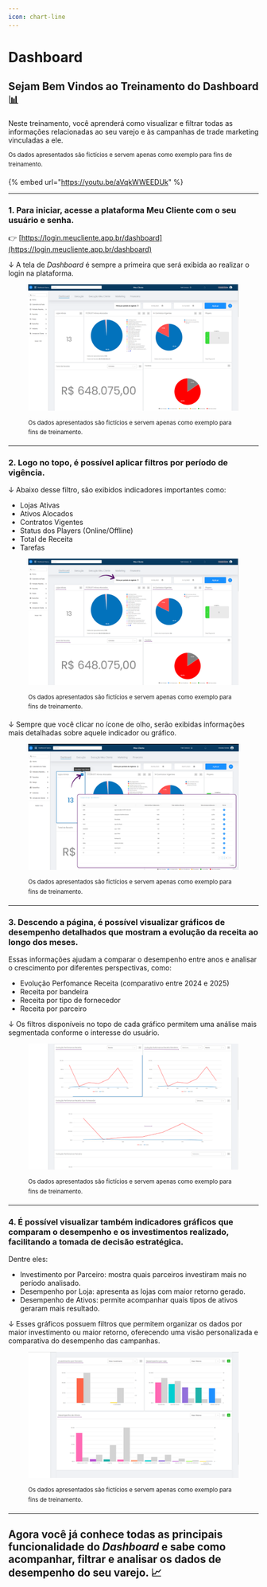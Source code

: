 ```yaml
---
icon: chart-line
---
```


# Dashboard

## Sejam Bem Vindos ao Treinamento do Dashboard 📊

Neste treinamento, você aprenderá como visualizar e filtrar todas as informações relacionadas ao seu varejo e às campanhas de trade marketing vinculadas a ele.

<sup>Os dados apresentados são fictícios e servem apenas como exemplo para fins de treinamento.</sup>

{% embed url="https://youtu.be/aVqkWWEEDUk" %}

***

### 1. Para iniciar, acesse a plataforma Meu Cliente com o seu usuário e senha.

👉 [https://login.meucliente.app.br/dashboard](https://login.meucliente.app.br/dashboard)

↓ A tela de _Dashboard_ é sempre a primeira que será exibida ao realizar o login na plataforma.&#x20;

<figure><img src="../.gitbook/assets/1 (7).png" alt=""><figcaption><p><sup>Os dados apresentados são fictícios e servem apenas como exemplo para fins de treinamento.</sup></p></figcaption></figure>

***

### 2. Logo no topo, é possível aplicar filtros por período de vigência.

↓ Abaixo desse filtro, são exibidos indicadores importantes como:

* Lojas Ativas
* Ativos Alocados&#x20;
* Contratos Vigentes
* Status dos Players (Online/Offline)
* Total de Receita
* Tarefas

<figure><img src="../.gitbook/assets/2 (4).png" alt=""><figcaption><p><sup>Os dados apresentados são fictícios e servem apenas como exemplo para fins de treinamento.</sup></p></figcaption></figure>

↓ Sempre que você clicar no ícone de olho, serão exibidas informações mais detalhadas sobre aquele indicador ou gráfico.

<figure><img src="../.gitbook/assets/extrta.png" alt=""><figcaption><p><sup>Os dados apresentados são fictícios e servem apenas como exemplo para fins de treinamento.</sup></p></figcaption></figure>

***

### 3. Descendo a página, é possível visualizar gráficos de desempenho detalhados que mostram a evolução da receita ao longo dos meses.

Essas informações ajudam a comparar o desempenho entre anos e analisar o crescimento por diferentes perspectivas, como:

* Evolução Perfomance Receita (comparativo entre 2024 e 2025)
* Receita por bandeira
* Receita por tipo de fornecedor
* Receita por parceiro

↓ Os filtros disponíveis no topo de cada gráfico permitem uma análise mais segmentada conforme o interesse do usuário.

<figure><img src="../.gitbook/assets/3 (3).png" alt=""><figcaption><p><sup>Os dados apresentados são fictícios e servem apenas como exemplo para fins de treinamento.</sup></p></figcaption></figure>

***

### 4. É possível visualizar também indicadores gráficos que comparam o desempenho e os investimentos realizado, facilitando a tomada de decisão estratégica.

Dentre eles:

* Investimento por Parceiro: mostra quais parceiros investiram mais no período analisado.
* Desempenho por Loja: apresenta as lojas com maior retorno gerado.
* Desempenho de Ativos: permite acompanhar quais tipos de ativos geraram mais resultado.

↓ Esses gráficos possuem filtros que permitem organizar os dados por maior investimento ou maior retorno, oferecendo uma visão personalizada e comparativa do desempenho das campanhas.

<figure><img src="../.gitbook/assets/4 (4).png" alt=""><figcaption><p><sup>Os dados apresentados são fictícios e servem apenas como exemplo para fins de treinamento.</sup></p></figcaption></figure>

***

## Agora você já conhece todas as principais funcionalidade do _Dashboard_ e sabe como acompanhar, filtrar e analisar os dados de desempenho do seu varejo. 📈

